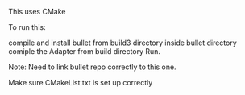 This uses CMake

To run this: 

compile and install bullet from build3 directory inside bullet directory 
comiple the Adapter from build directory 
Run. 

Note: Need to link bullet repo correctly to this one.

Make sure CMakeList.txt is set up correctly 
